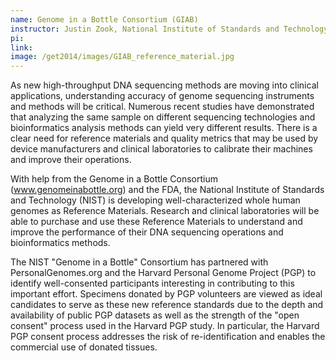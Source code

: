 ```yaml
---
name: Genome in a Bottle Consortium (GIAB)
instructor: Justin Zook, National Institute of Standards and Technology (NIST)
pi:
link:
image: /get2014/images/GIAB_reference_material.jpg
---
```


As new high-throughput DNA sequencing methods are moving into clinical applications, understanding accuracy of genome sequencing instruments and methods will be critical. Numerous recent studies have demonstrated that analyzing the same sample on different sequencing technologies and bioinformatics analysis methods can yield very different results. There is a clear need for reference materials and quality metrics that may be used by device manufacturers and clinical laboratories to calibrate their machines and improve their operations.

With help from the Genome in a Bottle Consortium (www.genomeinabottle.org) and the FDA, the National Institute of Standards and Technology (NIST) is developing well-characterized whole human genomes as Reference Materials. Research and clinical laboratories will be able to purchase and use these Reference Materials to understand and improve the performance of their DNA sequencing operations and bioinformatics methods.

The NIST "Genome in a Bottle" Consortium has partnered with PersonalGenomes.org and the Harvard Personal Genome Project (PGP) to identify well-consented participants interesting in contributing to this important effort. Specimens donated by PGP volunteers are viewed as ideal candidates to serve as these new reference standards due to the depth and availability of public PGP datasets as well as the strength of the "open consent" process used in the Harvard PGP study. In particular, the Harvard PGP consent process addresses the risk of re-identification and enables the commercial use of donated tissues.
